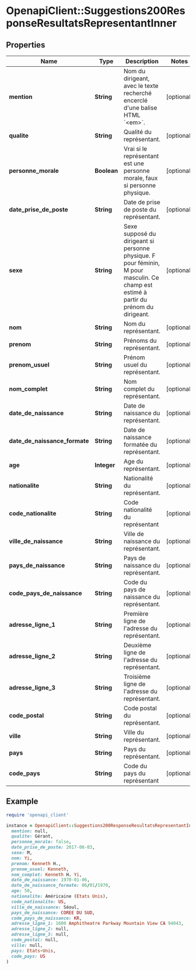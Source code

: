 # OpenapiClient::Suggestions200ResponseResultatsRepresentantInner

## Properties

| Name | Type | Description | Notes |
| ---- | ---- | ----------- | ----- |
| **mention** | **String** | Nom du dirigeant, avec le texte recherché encerclé d&#39;une balise HTML &#x60;&lt;em&gt;&#x60;. | [optional] |
| **qualite** | **String** | Qualité du représentant. | [optional] |
| **personne_morale** | **Boolean** | Vrai si le représentant est une personne morale, faux si personne physique. | [optional] |
| **date_prise_de_poste** | **String** | Date de prise de poste du représentant. | [optional] |
| **sexe** | **String** | Sexe supposé du dirigeant si personne physique. F pour féminin, M pour masculin. Ce champ est estimé à partir du prénom du dirigeant. | [optional] |
| **nom** | **String** | Nom du représentant. | [optional] |
| **prenom** | **String** | Prénoms du représentant. | [optional] |
| **prenom_usuel** | **String** | Prénom usuel du représentant. | [optional] |
| **nom_complet** | **String** | Nom complet du représentant. | [optional] |
| **date_de_naissance** | **String** | Date de naissance du représentant. | [optional] |
| **date_de_naissance_formate** | **String** | Date de naissance formatée du représentant. | [optional] |
| **age** | **Integer** | Age du représentant. | [optional] |
| **nationalite** | **String** | Nationalité du représentant. | [optional] |
| **code_nationalite** | **String** | Code nationalité du représentant | [optional] |
| **ville_de_naissance** | **String** | Ville de naissance du représentant. | [optional] |
| **pays_de_naissance** | **String** | Pays de naissance du représentant. | [optional] |
| **code_pays_de_naissance** | **String** | Code du pays de naissance du représentant. | [optional] |
| **adresse_ligne_1** | **String** | Première ligne de l&#39;adresse du représentant. | [optional] |
| **adresse_ligne_2** | **String** | Deuxième ligne de l&#39;adresse du représentant. | [optional] |
| **adresse_ligne_3** | **String** | Troisième ligne de l&#39;adresse du représentant. | [optional] |
| **code_postal** | **String** | Code postal du représentant. | [optional] |
| **ville** | **String** | Ville du représentant. | [optional] |
| **pays** | **String** | Pays du représentant. | [optional] |
| **code_pays** | **String** | Code du pays du représentant | [optional] |

## Example

```ruby
require 'openapi_client'

instance = OpenapiClient::Suggestions200ResponseResultatsRepresentantInner.new(
  mention: null,
  qualite: Gérant,
  personne_morale: false,
  date_prise_de_poste: 2017-08-03,
  sexe: M,
  nom: Yi,
  prenom: Kenneth H.,
  prenom_usuel: Kenneth,
  nom_complet: Kenneth H. Yi,
  date_de_naissance: 1970-01-06,
  date_de_naissance_formate: 06/01/1970,
  age: 50,
  nationalite: Américaine (Etats Unis),
  code_nationalite: US,
  ville_de_naissance: Séoul,
  pays_de_naissance: COREE DU SUD,
  code_pays_de_naissance: KR,
  adresse_ligne_1: 1600 Amphitheatre Parkway Mountain View CA 94043,
  adresse_ligne_2: null,
  adresse_ligne_3: null,
  code_postal: null,
  ville: null,
  pays: Etats-Unis,
  code_pays: US
)
```

